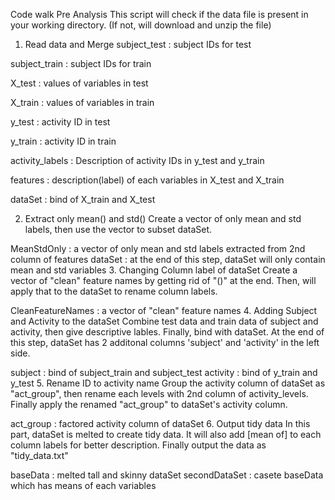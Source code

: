 Code walk
Pre Analysis
This script will check if the data file is present in your working directory. (If not, will download and unzip the file)

1. Read data and Merge
subject_test : subject IDs for test

subject_train : subject IDs for train

X_test : values of variables in test

X_train : values of variables in train

y_test : activity ID in test

y_train : activity ID in train

activity_labels : Description of activity IDs in y_test and y_train

features : description(label) of each variables in X_test and X_train

dataSet : bind of X_train and X_test

2. Extract only mean() and std()
Create a vector of only mean and std labels, then use the vector to subset dataSet.

MeanStdOnly : a vector of only mean and std labels extracted from 2nd column of features
dataSet : at the end of this step, dataSet will only contain mean and std variables
3. Changing Column label of dataSet
Create a vector of "clean" feature names by getting rid of "()" at the end. Then, will apply that to the dataSet to rename column labels.

CleanFeatureNames : a vector of "clean" feature names
4. Adding Subject and Activity to the dataSet
Combine test data and train data of subject and activity, then give descriptive lables. Finally, bind with dataSet. At the end of this step, dataSet has 2 additonal columns 'subject' and 'activity' in the left side.

subject : bind of subject_train and subject_test
activity : bind of y_train and y_test
5. Rename ID to activity name
Group the activity column of dataSet as "act_group", then rename each levels with 2nd column of activity_levels. Finally apply the renamed "act_group" to dataSet's activity column.

act_group : factored activity column of dataSet
6. Output tidy data
In this part, dataSet is melted to create tidy data. It will also add [mean of] to each column labels for better description. Finally output the data as "tidy_data.txt"

baseData : melted tall and skinny dataSet
secondDataSet : casete baseData which has means of each variables
